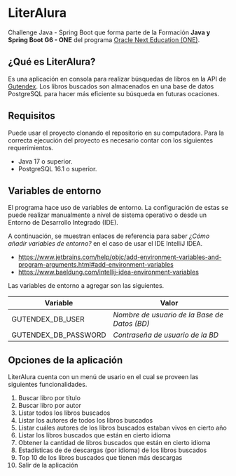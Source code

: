 # LiterAlura
Challenge Java - Spring Boot que forma parte de la Formación **Java y Spring Boot G6 - ONE** del programa 
[Oracle Next Education (ONE)](https://www.oracle.com/mx/education/oracle-next-education/).

## ¿Qué es LiterAlura?
Es una aplicación en consola para realizar búsquedas de libros en la API de [Gutendex](https://gutendex.com). 
Los libros buscados son almacenados en una base de datos PostgreSQL para hacer más eficiente su búsqueda en 
futuras ocaciones.

## Requisitos
Puede usar el proyecto clonando el repositorio en su computadora. Para la correcta ejecución del proyecto es necesario
contar con los siguientes requerimientos.
- Java 17 o superior.
- PostgreSQL 16.1 o superior.

## Variables de entorno
El programa hace uso de variables de entorno. La configuración de estas se puede realizar manualmente a nivel de
sistema operativo o desde un Entorno de Desarrollo Integrado (IDE).

A continuación, se muestran enlaces de referencia para saber *¿Cómo añadir variables de entorno?* en el caso de usar 
el IDE IntelliJ IDEA.

- https://www.jetbrains.com/help/objc/add-environment-variables-and-program-arguments.html#add-environment-variables
- https://www.baeldung.com/intellij-idea-environment-variables

Las variables de entorno a agregar son las siguientes.

| Variable             | Valor                                        |
|----------------------|----------------------------------------------|
| GUTENDEX_DB_USER     | *Nombre de usuario de la Base de Datos (BD)* |
| GUTENDEX_DB_PASSWORD | *Contraseña de usuario de la BD*             |

## Opciones de la aplicación
LiterAlura cuenta con un menú de usario en el cual se proveen las siguientes funcionalidades.
1. Buscar libro por título
2. Buscar libro por autor
3. Listar todos los libros buscados
4. Listar los autores de todos los libros buscados
5. Listar cuáles autores de los libros buscados estaban vivos en cierto año
6. Listar los libros buscados que están en cierto idioma
7. Obtener la cantidad de libros buscados que están en cierto idioma
8. Estadísticas de de descargas (por idioma) de los libros buscados
9. Top 10 de los libros buscados que tienen más descargas
10. Salir de la aplicación